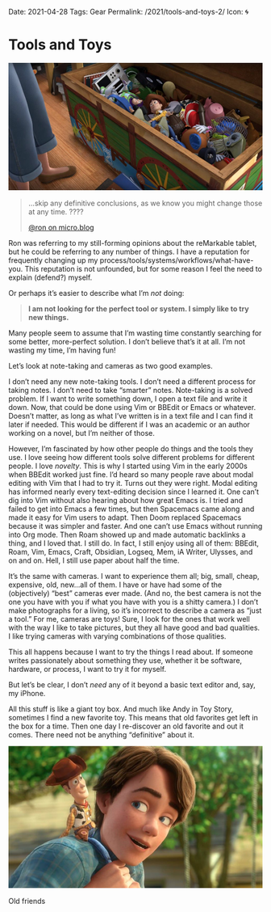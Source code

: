Date: 2021-04-28
Tags: Gear
Permalink: /2021/tools-and-toys-2/
Icon: 🌀

# Tools and Toys

![toy-story-toybox](/_img/2021/toy-story-toybox.jpg)

> …skip any definitive conclusions, as we know you might change those at any time. ????
> 
> [@ron on micro.blog](https://micro.blog/Ron/11366090)

Ron was referring to my still-forming opinions about the reMarkable tablet, but he could be referring to any number of things. I have a reputation for frequently changing up my process/tools/systems/workflows/what-have-you. This reputation is not unfounded, but for some reason I feel the need to explain (defend?) myself.

Or perhaps it’s easier to describe what I’m _not_ doing:

> **I am not looking for the perfect tool or system. I simply like to try new things.**

Many people seem to assume that I’m wasting time constantly searching for some better, more-perfect solution. I don’t believe that’s it at all. I’m not wasting my time, I’m having fun!

Let’s look at note-taking and cameras as two good examples.

I don’t need any new note-taking tools. I don’t need a different process for taking notes. I don’t need to take “smarter” notes. Note-taking is a solved problem. If I want to write something down, I open a text file and write it down. Now, that could be done using Vim or BBEdit or Emacs or whatever. Doesn’t matter, as long as what I’ve written is in a text file and I can find it later if needed. This would be different if I was an academic or an author working on a novel, but I’m neither of those.

However, I’m fascinated by how other people do things and the tools they use. I love seeing how different tools solve different problems for different people. I love _novelty_. This is why I started using Vim in the early 2000s when BBEdit worked just fine. I’d heard so many people rave about modal editing with Vim that I had to try it. Turns out they were right. Modal editing has informed nearly every text-editing decision since I learned it. One can’t dig into Vim without also hearing about how great Emacs is. I tried and failed to get into Emacs a few times, but then Spacemacs came along and made it easy for Vim users to adapt. Then Doom replaced Spacemacs because it was simpler and faster. And one can’t use Emacs without running into Org mode. Then Roam showed up and made automatic backlinks a thing, and I loved that. I still do. In fact, I still enjoy using all of them: BBEdit, Roam, Vim, Emacs, Craft, Obsidian, Logseq, Mem, iA Writer, Ulysses, and on and on. Hell, I still use paper about half the time.

It’s the same with cameras. I want to experience them all; big, small, cheap, expensive, old, new…all of them. I have or have had some of the (objectively) “best” cameras ever made. (And no, the best camera is not the one you have with you if what you have with you is a shitty camera.) I don’t make photographs for a living, so it’s incorrect to describe a camera as “just a tool.” For me, cameras are toys! Sure, I look for the ones that work well with the way I like to take pictures, but they all have good and bad qualities. I like trying cameras with varying combinations of those qualities.

This all happens because I want to try the things I read about. If someone writes passionately about something they use, whether it be software, hardware, or process, I want to try it for myself.

But let’s be clear, I don’t _need_ any of it beyond a basic text editor and, say, my iPhone.

All this stuff is like a giant toy box. And much like Andy in Toy Story, sometimes I find a new favorite toy. This means that old favorites get left in the box for a time. Then one day I re-discover an old favorite and out it comes. There need not be anything “definitive” about it.

![](/_img/2021/shoulders.jpg)

Old friends